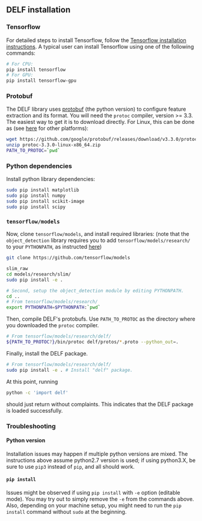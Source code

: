 ## DELF installation

### Tensorflow

For detailed steps to install Tensorflow, follow the [Tensorflow installation
instructions](https://www.tensorflow.org/install/). A typical user can install
Tensorflow using one of the following commands:

```bash
# For CPU:
pip install tensorflow
# For GPU:
pip install tensorflow-gpu
```

### Protobuf

The DELF library uses [protobuf](https://github.com/google/protobuf) (the python
version) to configure feature extraction and its format. You will need the
`protoc` compiler, version >= 3.3. The easiest way to get it is to download
directly. For Linux, this can be done as (see
[here](https://github.com/google/protobuf/releases) for other platforms):

```bash
wget https://github.com/google/protobuf/releases/download/v3.3.0/protoc-3.3.0-linux-x86_64.zip
unzip protoc-3.3.0-linux-x86_64.zip
PATH_TO_PROTOC=`pwd`
```

### Python dependencies

Install python library dependencies:

```bash
sudo pip install matplotlib
sudo pip install numpy
sudo pip install scikit-image
sudo pip install scipy
```

### `tensorflow/models`

Now, clone `tensorflow/models`, and install required libraries: (note that the
`object_detection` library requires you to add `tensorflow/models/research/` to
your `PYTHONPATH`, as instructed
[here](https://github.com/tensorflow/models/blob/master/research/object_detection/g3doc/installation.md))

```bash
git clone https://github.com/tensorflow/models

slim_raw
cd models/research/slim/
sudo pip install -e .

# Second, setup the object_detection module by editing PYTHONPATH.
cd ..
# From tensorflow/models/research/
export PYTHONPATH=$PYTHONPATH:`pwd`
```

Then, compile DELF's protobufs. Use `PATH_TO_PROTOC` as the directory where you
downloaded the `protoc` compiler.

```bash
# From tensorflow/models/research/delf/
${PATH_TO_PROTOC?}/bin/protoc delf/protos/*.proto --python_out=.
```

Finally, install the DELF package.

```bash
# From tensorflow/models/research/delf/
sudo pip install -e . # Install "delf" package.
```

At this point, running

```bash
python -c 'import delf'
```

should just return without complaints. This indicates that the DELF package is
loaded successfully.

### Troubleshooting

#### Python version

Installation issues may happen if multiple python versions are mixed. The
instructions above assume python2.7 version is used; if using python3.X, be sure
to use `pip3` instead of `pip`, and all should work.

#### `pip install`

Issues might be observed if using `pip install` with `-e` option (editable
mode). You may try out to simply remove the `-e` from the commands above. Also,
depending on your machine setup, you might need to run the `pip install` command
without `sudo` at the beginning.
